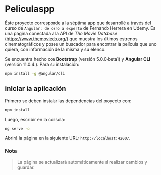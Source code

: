 # Peliculaspp

Éste proyecto corresponde a la séptima app que desarrollé a través del curso de `Angular: de cero a experto` de Fernando Herrera en Udemy. Es una página conectada a la API de _The Movie Database_ (https://www.themoviedb.org/) que muestra los últimos estrenos cinematográficos y posee un buscador para encontrar la película que uno quiera, con información de la misma y su elenco.

Se encuentra hecho con **Bootstrap** (versión 5.0.0-beta1) y **Angular CLI** (versión 11.0.4.). Para su instalación:

```bash
npm install -g @angular/cli
```

## Iniciar la aplicación

Primero se deben instalar las dependencias del proyecto con:

```bash
npm install
```

Luego, escribir en la consola:

```bash
ng serve -o
```

Abrirá la página en la siguiente URL: `http://localhost:4200/`.

### Nota

> La página se actualizará automáticamente al realizar cambios y guardar.
